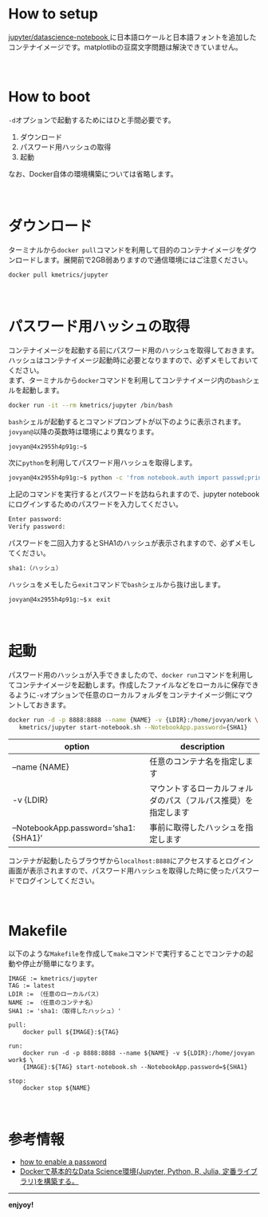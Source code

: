 How to setup
================

[jupyter/datascience-notebook
<i class="fa fa-external-link"></i>](https://hub.docker.com/r/jupyter/datascience-notebook)
に日本語ロケールと日本語フォントを追加したコンテナイメージです。matplotlibの豆腐文字問題は解決できていません。

　

# How to boot

`-d`オプションで起動するためにはひと手間必要です。

1.  ダウンロード
2.  パスワード用ハッシュの取得
3.  起動

なお、Docker自体の環境構築については省略します。

　

# ダウンロード

ターミナルから`docker
pull`コマンドを利用して目的のコンテナイメージをダウンロードします。展開前で2GB弱ありますので通信環境にはご注意ください。

``` bash
docker pull kmetrics/jupyter
```

　

# パスワード用ハッシュの取得

コンテナイメージを起動する前にパスワード用のハッシュを取得しておきます。ハッシュはコンテナイメージ起動時に必要となりますので、必ずメモしておいてください。  
まず、ターミナルから`docker`コマンドを利用してコンテナイメージ内の`bash`シェルを起動します。

``` bash
docker run -it --rm kmetrics/jupyter /bin/bash
```

`bash`シェルが起動するとコマンドプロンプトが以下のように表示されます。`jovyan@`以降の英数時は環境により異なります。

``` bash
jovyan@4x2955h4p91g:~$
```

次に`python`を利用してパスワード用ハッシュを取得します。

``` bash
jovyan@4x2955h4p91g:~$ python -c 'from notebook.auth import passwd;print(passwd())'
```

上記のコマンドを実行するとパスワードを訪ねられますので、jupyter notebookにログインするためのパスワードを入力してください。

``` bash
Enter password:
Verify password:
```

パスワードを二回入力するとSHA1のハッシュが表示されますので、必ずメモしてください。

``` bash
sha1:（ハッシュ）
```

ハッシュをメモしたら`exit`コマンドで`bash`シェルから抜け出します。

``` bash
jovyan@4x2955h4p91g:~$ｘ exit
```

　

# 起動

パスワード用のハッシュが入手できましたので、`docker
run`コマンドを利用してコンテナイメージを起動します。作成したファイルなどをローカルに保存できるように`-v`オプションで任意のローカルフォルダをコンテナイメージ側にマウントしておきます。

``` bash
docker run -d -p 8888:8888 --name {NAME} -v {LDIR}:/home/jovyan/work \
   kmetrics/jupyter start-notebook.sh --NotebookApp.password={SHA1}
```

| option                              | description                     |
| ----------------------------------- | ------------------------------- |
| –name {NAME}                        | 任意のコンテナ名を指定します                  |
| \-v {LDIR}                          | マウントするローカルフォルダのパス（フルパス推奨）を指定します |
| –NotebookApp.password=‘sha1:{SHA1}’ | 事前に取得したハッシュを指定します               |

コンテナが起動したらブラウザから`localhost:8888`にアクセスするとログイン画面が表示されますので、パスワード用ハッシュを取得した時に使ったパスワードでログインしてください。

　

# Makefile

以下のような`Makefile`を作成して`make`コマンドで実行することでコンテナの起動や停止が簡単になります。

    IMAGE := kmetrics/jupyter
    TAG := latest
    LDIR := （任意のローカルパス）
    NAME := （任意のコンテナ名）
    SHA1 := 'sha1:（取得したハッシュ）'
    
    pull:
        docker pull ${IMAGE}:${TAG}
    
    run:
        docker run -d -p 8888:8888 --name ${NAME} -v ${LDIR}:/home/jovyan work$ \
        {IMAGE}:${TAG} start-notebook.sh --NotebookApp.password=${SHA1}
    
    stop:
        docker stop ${NAME}

　

# 参考情報

  - [how to enable a password
    <i class="fa fa-external-link"></i>](https://jupyter-notebook.readthedocs.io/en/stable/public_server.html)
  - [Dockerで基本的なData Science環境(Jupyter, Python, R, Julia, 定番ライブラリ)を構築する。
    <i class="fa fa-external-link"></i>](https://qiita.com/y4m3/items/c2703d4e131e05084b7b)

-----

**enjyoy\!**
